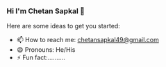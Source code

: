 ### Hi I'm Chetan Sapkal 👋

Here are some ideas to get you started:
- 📫 How to reach me: chetansapkal49@gmail.com
- 😄 Pronouns: He/His
- ⚡ Fun fact:.......... 

